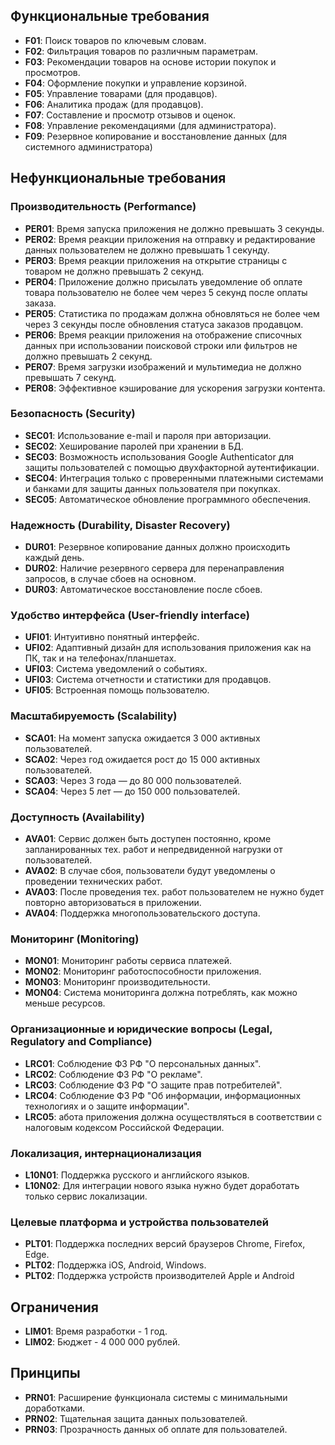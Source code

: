 ## Функциональные требования

- **F01**: Поиск товаров по ключевым словам.
- **F02**: Фильтрация товаров по различным параметрам.
- **F03**: Рекомендации товаров на основе истории покупок и просмотров.
- **F04**: Оформление покупки и управление корзиной.
- **F05**: Управление товарами (для продавцов).
- **F06**: Аналитика продаж (для продавцов).
- **F07**: Составление и просмотр отзывов и оценок.
- **F08**: Управление рекомендациями (для администратора).
- **F09**: Резервное копирование и восстановление данных (для системного администратора)

## Нефункциональные требования

### Производительность (Performance)
- **PER01**: Время запуска приложения не должно превышать 3 секунды.
- **PER02**: Время реакции приложения на отправку и редактирование данных пользователем не должно превышать 1 секунду.
- **PER03**: Время реакции приложения на открытие страницы с товаром не должно превышать 2 секунд.
- **PER04**: Приложение должно присылать уведомление об оплате товара пользователю не более чем через 5 секунд после оплаты заказа.
- **PER05**: Статистика по продажам должна обновляться не более чем через 3 секунды после обновления статуса заказов продавцом.
- **PER06**: Время реакции приложения на отображение списочных данных при использовании поисковой строки или фильтров не должно превышать 2 секунд.
- **PER07**: Время загрузки изображений и мультимедиа не должно превышать 7 секунд.
- **PER08**: Эффективное кэширование для ускорения загрузки контента.

### Безопасность (Security)
- **SEC01**: Использование e-mail и пароля при авторизации.
- **SEC02**: Хеширование паролей при хранении  в БД.
- **SEC03**: Возможность использования Google Authenticator для защиты пользователей с помощью двухфакторной аутентификации.
- **SEC04**: Интеграция только с проверенными платежными системами и банками для защиты данных пользователя при покупках.
- **SEC05**: Автоматическое обновление программного обеспечения.

### Надежность (Durability, Disaster Recovery)
- **DUR01**: Резервное копирование данных должно происходить каждый день.
- **DUR02**: Наличие резервного сервера для перенаправления запросов, в случае сбоев на основном.
- **DUR03**: Автоматическое восстановление после сбоев.

### Удобство интерфейса (User-friendly interface)
- **UFI01**: Интуитивно понятный интерфейс.
- **UFI02**: Адаптивный дизайн для использования приложения как на ПК, так и на телефонах/планшетах.
- **UFI03**: Система уведомлений о событиях.
- **UFI03**: Система отчетности и статистики для продавцов.
- **UFI05**: Встроенная помощь пользователю.

### Масштабируемость (Scalability)
- **SCA01**: На момент запуска ожидается 3 000 активных пользователей.
- **SCA02**: Через год ожидается рост до 15 000 активных пользователей.
- **SCA03**: Через 3 года — до 80 000 пользователей.
- **SCA04**: Через 5 лет — до 150 000 пользователей.

### Доступность (Availability)
- **AVA01**: Сервис должен быть доступен постоянно, кроме запланированных тех. работ и непредвиденной нагрузки от пользователей.
- **AVA02**: В случае сбоя, пользователи будут уведомлены о проведении технических работ.
- **AVA03**: После проведения тех. работ пользователем не нужно будет повторно авторизоваться в приложении.
- **AVA04**: Поддержка многопользовательского доступа.

### Мониторинг (Monitoring)
- **MON01**: Мониторинг работы сервиса платежей.
- **MON02**: Мониторинг работоспособности приложения.
- **MON03**: Мониторинг производительности.
- **MON04**: Система мониторинга должна потреблять, как можно меньше ресурсов.

### Организационные и юридические вопросы (Legal, Regulatory and Compliance)
- **LRC01**: Соблюдение ФЗ РФ "О персональных данных".
- **LRC02**: Соблюдение ФЗ РФ "О рекламе".
- **LRC03**: Соблюдение ФЗ РФ "О защите прав потребителей".
- **LRC04**: Соблюдение ФЗ РФ "Об информации, информационных технологиях и о защите информации".
- **LRC05**: абота приложения должна осуществляться в соответствии с налоговым кодексом Российской Федерации.

### Локализация, интернационализация
- **L10N01**: Поддержка русского и английского языков.
- **L10N02**: Для интеграции нового языка нужно будет доработать только сервис локализации.

### Целевые платформа и устройства пользователей
- **PLT01**: Поддержка последних версий браузеров Chrome, Firefox, Edge.
- **PLT02**: Поддержка iOS, Android, Windows.
- **PLT02**: Поддержка устройств производителей Apple и Android

## **Ограничения**
- **LIM01**: Время разработки - 1 год.
- **LIM02**: Бюджет - 4 000 000 рублей.

## **Принципы**
- **PRN01**: Расширение функционала системы с минимальными доработками.
- **PRN02**: Тщательная защита данных пользователей.
- **PRN03**: Прозрачность данных об оплате для пользователей.

